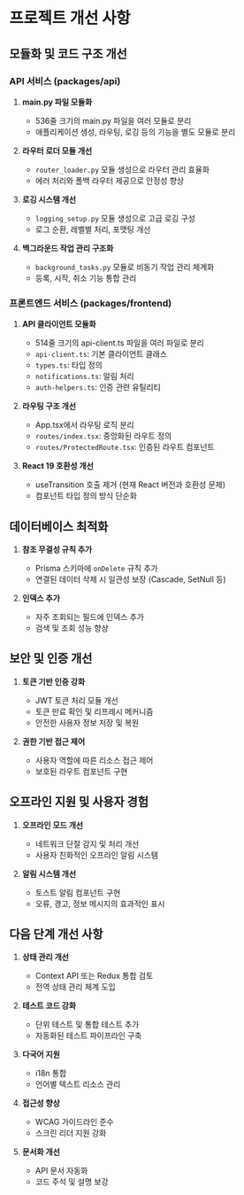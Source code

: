 # 프로젝트 개선 사항

## 모듈화 및 코드 구조 개선

### API 서비스 (packages/api)

1. **main.py 파일 모듈화**
   - 536줄 크기의 main.py 파일을 여러 모듈로 분리
   - 애플리케이션 생성, 라우팅, 로깅 등의 기능을 별도 모듈로 분리

2. **라우터 로더 모듈 개선**
   - `router_loader.py` 모듈 생성으로 라우터 관리 효율화
   - 에러 처리와 폴백 라우터 제공으로 안정성 향상

3. **로깅 시스템 개선**
   - `logging_setup.py` 모듈 생성으로 고급 로깅 구성
   - 로그 순환, 레벨별 처리, 포맷팅 개선

4. **백그라운드 작업 관리 구조화**
   - `background_tasks.py` 모듈로 비동기 작업 관리 체계화
   - 등록, 시작, 취소 기능 통합 관리

### 프론트엔드 서비스 (packages/frontend)

1. **API 클라이언트 모듈화**
   - 514줄 크기의 api-client.ts 파일을 여러 파일로 분리
   - `api-client.ts`: 기본 클라이언트 클래스
   - `types.ts`: 타입 정의
   - `notifications.ts`: 알림 처리
   - `auth-helpers.ts`: 인증 관련 유틸리티

2. **라우팅 구조 개선**
   - App.tsx에서 라우팅 로직 분리
   - `routes/index.tsx`: 중앙화된 라우트 정의
   - `routes/ProtectedRoute.tsx`: 인증된 라우트 컴포넌트

3. **React 19 호환성 개선**
   - useTransition 호출 제거 (현재 React 버전과 호환성 문제)
   - 컴포넌트 타입 정의 방식 단순화

## 데이터베이스 최적화

1. **참조 무결성 규칙 추가**
   - Prisma 스키마에 `onDelete` 규칙 추가
   - 연결된 데이터 삭제 시 일관성 보장 (Cascade, SetNull 등)

2. **인덱스 추가**
   - 자주 조회되는 필드에 인덱스 추가
   - 검색 및 조회 성능 향상

## 보안 및 인증 개선

1. **토큰 기반 인증 강화**
   - JWT 토큰 처리 모듈 개선
   - 토큰 만료 확인 및 리프레시 메커니즘
   - 안전한 사용자 정보 저장 및 복원

2. **권한 기반 접근 제어**
   - 사용자 역할에 따른 리소스 접근 제어
   - 보호된 라우트 컴포넌트 구현

## 오프라인 지원 및 사용자 경험

1. **오프라인 모드 개선**
   - 네트워크 단절 감지 및 처리 개선
   - 사용자 친화적인 오프라인 알림 시스템

2. **알림 시스템 개선**
   - 토스트 알림 컴포넌트 구현
   - 오류, 경고, 정보 메시지의 효과적인 표시

## 다음 단계 개선 사항

1. **상태 관리 개선**
   - Context API 또는 Redux 통합 검토
   - 전역 상태 관리 체계 도입

2. **테스트 코드 강화**
   - 단위 테스트 및 통합 테스트 추가
   - 자동화된 테스트 파이프라인 구축

3. **다국어 지원**
   - i18n 통합
   - 언어별 텍스트 리소스 관리

4. **접근성 향상**
   - WCAG 가이드라인 준수
   - 스크린 리더 지원 강화

5. **문서화 개선**
   - API 문서 자동화
   - 코드 주석 및 설명 보강 